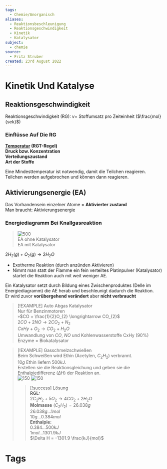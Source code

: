 ```yaml
---
tags:
  - Chemie/Anorganisch
aliases:
  - Reaktionsbeschleunigung
  - Reaktionsgeschwindigkeit
  - Kinetik
  - Katalysator
subject:
  - chemie
source:
  - Fritz Struber
created: 23rd August 2022
---
```


# Kinetik Und Katalyse

## Reaktionsgeschwindigkeit

Reaktionsgeschwindigkeit (RG): $v=$ Stoffumsatz pro Zeiteinheit ($\frac{mol}{sek}$)

### Einflüsse Auf Die RG

**[Temperatur](../Physik/Temperatur%20und%20Teilchenmodell.md) (RGT-Regel)**  
**Druck bzw. Konzentration**  
**Verteilungszustand**  
**Art der Stoffe**

Eine Mindesttemperatur ist notwendig, damit die Teilchen reagieren.  
Teilchen werden aufgebrochen und können dann reagieren.

## Aktivierungsenergie (EA)

Das Vorhandensein einzelner Atome = **Aktivierter zustand**  
Man braucht: Aktivierungsenergie

### Energiediagramm Bei Knallgasreaktion

>![500](assets/AE.png)  
>EA ohne Katalysator  
>EA mit Katalysator

$2 H_{2}(g)+O_{2}(g)\longrightarrow 2H_{2}O$
- Exotherme Reaktion (durch anzünden Aktivieren)
- Nimmt man statt der Flamme ein fein verteiltes Platinpulver (Katalysator) startet die Reaktion auch mit weit weniger AE.

Ein Katalysator setzt durch Bildung eines Zwischenproduktes (Delle im Energiediagramm) die AE herab und beschleunigt dadurch die Reaktion.  
Er wird zuvor **vorübergehend verändert** aber **nicht verbraucht**

> [!EXAMPLE] Auto Abgas Katalysator  
> Nur für Benzinmotoren  
> 💀$CO + \frac{1}{2}O_{2} \longrightarrow CO_{2}$  
> $2CO + 2NO \longrightarrow 2CO_{2} + N_{2}$  
> $CxHy + O_{2} \longrightarrow CO_{2} + H_{2}O$  
> Umwandlung von $CO$, $NO$ und Kohlenwasserstoffe CxHy (90%)  
> Enzyme = Biokatalysator

> [!EXAMPLE] Gasschmelzschwießen  
> Beim Schweißen wird Ethin (Acetylen, $C_{2}H_{2}$) verbrannt.  
> $10g$ Ethin liefern $500kJ$.  
> Erstellen sie die Reaktionsgleichung und geben sie die Enthalpiedifferenz ($\Delta H$) der Reaktion an.  
> ![150](assets/C.png) ![150](assets/H.png)
>
> > [!success] Lösung  
> > **RGL:**  
> > $2C_{2}H_{2}+5O_{2}\longrightarrow 4CO_{2} + 2H_{2}O$  
> > **Molmasse** $(C_{2}H_{2}) = 26.038g$  
> > $26.038g \dots 1mol$  
> > $10g \dots 0.384mol$  
> > **Enthalpie:**  
> > $0.384\dots 500kJ$  
> > $1mol\dots 1301.9kJ$  
> > $\Delta H = -1301.9 \frac{kJ}{mol}$

# Tags